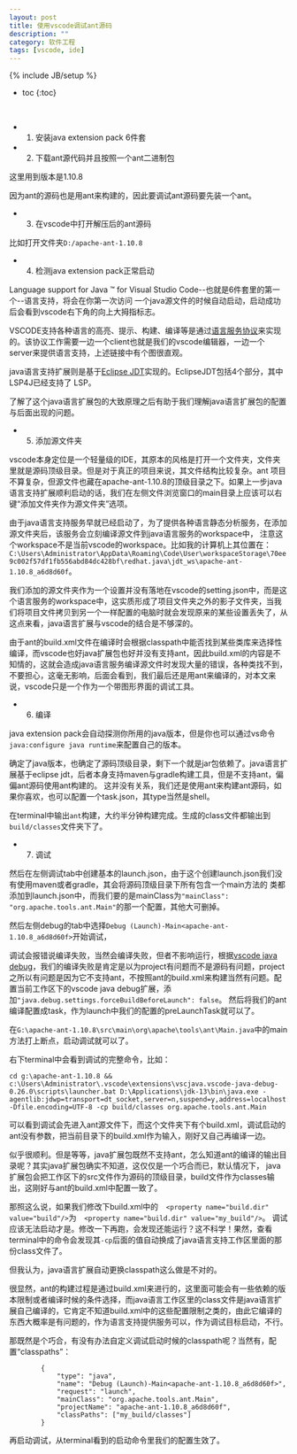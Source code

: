 ```yaml
---
layout: post
title: 使用vscode调试ant源码
description: ""
category: 软件工程
tags: [vscode, ide]
---
```

{% include JB/setup %}

* toc
{:toc}

<br />

* 1. 安装java extension pack 6件套

* 2. 下载ant源代码并且按照一个ant二进制包

这里用到版本是1.10.8

因为ant的源码也是用ant来构建的，因此要调试ant源码要先装一个ant。

* 3. 在vscode中打开解压后的ant源码

比如打开文件夹`D:/apache-ant-1.10.8`

* 4. 检测java extension pack正常启动

Language support for Java ™ for Visual Studio Code--也就是6件套里的第一个--语言支持，将会在你第一次访问
一个java源文件的时候自动启动，启动成功后会看到vscode右下角的向上大拇指标志。

VSCODE支持各种语言的高亮、提示、构建、编译等是通过[语言服务协议](https://docs.microsoft.com/en-us/visualstudio/extensibility/language-server-protocol?view=vs-2019)来实现的。该协议工作需要一边一个client也就是我们的vscode编辑器，一边一个server来提供语言支持，上述链接中有个图很直观。

java语言支持扩展则是基于[Eclipse JDT](https://github.com/redhat-developer/vscode-java)实现的。EclipseJDT包括4个部分，其中LSP4J已经支持了
LSP。

了解了这个java语言扩展包的大致原理之后有助于我们理解java语言扩展包的配置与后面出现的问题。


* 5. 添加源文件夹

vscode本身定位是一个轻量级的IDE，其原本的风格是打开一个文件夹，文件夹里就是源码顶级目录。但是对于真正的项目来说，其文件结构比较复杂。ant
项目不算复杂，但源文件也藏在apache-ant-1.10.8的顶级目录之下。如果上一步java语言支持扩展顺利启动的话，我们在左侧文件浏览窗口的main目录上应该可以右键“添加文件夹作为源文件夹”选项。

由于java语言支持服务早就已经启动了，为了提供各种语言静态分析服务，在添加源文件夹后，该服务会立刻编译源文件到java语言服务的workspace中，
注意这个workspace不是当前vscode的workspace。比如我的计算机上其位置在：
`C:\Users\Administrator\AppData\Roaming\Code\User\workspaceStorage\70ee9c002f57df1fb556abd84dc428bf\redhat.java\jdt_ws\apache-ant-1.10.8_a6d8d60f`。

我们添加的源文件夹作为一个设置并没有落地在vscode的setting.json中，而是这个语言服务的workspace中，这实质形成了项目文件夹之外的影子文件夹，当我们将项目文件拷贝到另一个一样配置的电脑时就会发现原来的某些设置丢失了，从这点来看，java语言扩展与vscode的结合是不够深的。

由于ant的build.xml文件在编译时会根据classpath中能否找到某些类库来选择性编译，而vscode也好java扩展包也好并没有支持ant，因此build.xml的内容是不知情的，这就会造成java语言服务编译源文件时发现大量的错误，各种类找不到，不要担心，这毫无影响，后面会看到，我们最后还是用ant来编译的，对本文来说，vscode只是一个作为一个带图形界面的调试工具。

* 6. 编译

java extension pack会自动探测你所用的java版本，但是你也可以通过vs命令`java:configure java runtime`来配置自己的版本。

确定了java版本，也确定了源码顶级目录，剩下一个就是jar包依赖了。java语言扩展基于eclipse jdt，后者本身支持maven与gradle构建工具，但是不支持ant，偏偏ant源码使用ant构建的。
这并没有关系，我们还是使用ant来构建ant源码，如果你喜欢，也可以配置一个task.json，其type当然是shell。

在terminal中输出`ant`构建，大约半分钟构建完成。生成的class文件都输出到`build/classes`文件夹下了。

* 7. 调试

然后在左侧调试tab中创建基本的launch.json，由于这个创建launch.json我们没有使用maven或者gradle，其会将源码顶级目录下所有包含一个main方法的
类都添加到launch.json中，而我们要的是mainClass为`"mainClass": "org.apache.tools.ant.Main"`的那一个配置，其他大可删掉。

然后左侧debug的tab中选择`Debug (Launch)-Main<apache-ant-1.10.8_a6d8d60f>`开始调试，

调试会报错说编译失败，当然会编译失败，但者不影响运行，根据[vscode java debug](https://github.com/Microsoft/vscode-java-debug/blob/master/Troubleshooting.md#build-failed-do-you-want-to-continue)，我们的编译失败是肯定是以为project有问题而不是源码有问题，project之所以有问题是因为它不支持ant，不按照ant的build.xml来构建当然有问题。配置当前工作区下的vscode java debug扩展，添加`"java.debug.settings.forceBuildBeforeLaunch": false`。
然后将我们的ant编译配置成task，作为launch中我们的配置的preLaunchTask就可以了。

在`G:\apache-ant-1.10.8\src\main\org\apache\tools\ant\Main.java`中的main方法打上断点，启动调试就可以了。

右下terminal中会看到调试的完整命令，比如：

```
cd g:\apache-ant-1.10.8 && c:\Users\Administrator\.vscode\extensions\vscjava.vscode-java-debug-0.26.0\scripts\launcher.bat D:\Applications\jdk-13\bin\java.exe -agentlib:jdwp=transport=dt_socket,server=n,suspend=y,address=localhost:63547 -Dfile.encoding=UTF-8 -cp build/classes org.apache.tools.ant.Main
```

可以看到调试会先进入ant源文件下，而这个文件夹下有个build.xml，调试启动的ant没有参数，把当前目录下的build.xml作为输入，刚好又自己再编译一边。


似乎很顺利。但是等等，java扩展包既然不支持ant，怎么知道ant的编译的输出目录呢？其实java扩展包确实不知道，这仅仅是一个巧合而已，默认情况下，
java扩展包会把工作区下的src文件作为源码的顶级目录，build文件作为classes输出，这刚好与ant的build.xml中配置一致了。

那照这么说，如果我们修改下build.xml中的`  <property name="build.dir" value="build"/>`为`  <property name="build.dir" value="my_build"/>`。
调试应该无法启动才是。修改一下再跑，会发现还能运行？这不科学！果然，查看terminal中的命令会发现其`-cp`后面的值自动换成了java语言支持工作区里面的那份class文件了。

但我认为，java语言扩展自动更换classpath这么做是不对的。

很显然，ant的构建过程是通过build.xml来进行的，这里面可能会有一些依赖的版本限制或者编译时候的条件选择，而java语言工作区里的class文件是java语言扩展自己编译的，它肯定不知道build.xml中的这些配置限制之类的，由此它编译的东西大概率是有问题的，作为语言支持提供服务可以，作为调试目标启动，不行。

那既然是个巧合，有没有办法自定义调试启动时候的classpath呢？当然有，配置“classpaths”：

```
        {
            "type": "java",
            "name": "Debug (Launch)-Main<apache-ant-1.10.8_a6d8d60f>",
            "request": "launch",
            "mainClass": "org.apache.tools.ant.Main",
            "projectName": "apache-ant-1.10.8_a6d8d60f",
            "classPaths": ["my_build/classes"]
        }
```

再启动调试，从terminal看到的启动命令里我们的配置生效了。